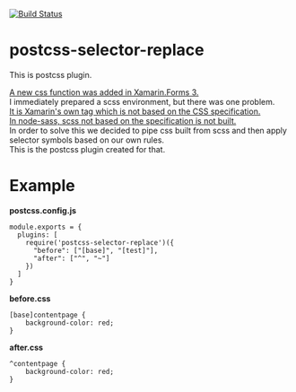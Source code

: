 [![Build Status](https://travis-ci.org/itaoyuta/postcss-selector-replace.svg?branch=master)](https://travis-ci.org/itaoyuta/postcss-selector-replace)

# postcss-selector-replace
This is postcss plugin.  

[A new css function was added in Xamarin.Forms 3.](https://docs.microsoft.com/ja-jp/xamarin/xamarin-forms/user-interface/styles/css/)  
I immediately prepared a scss environment, but there was one problem.  
[It is Xamarin's own tag which is not based on the CSS specification.](https://docs.microsoft.com/ja-jp/xamarin/xamarin-forms/user-interface/styles/css/#selecting-elements-by-base-class)  
[In node-sass, scss not based on the specification is not built.](https://github.com/sass/node-sass/issues/1121)  
In order to solve this we decided to pipe css built from scss and then apply selector symbols based on our own rules.  
This is the postcss plugin created for that.  


# Example

__postcss.config.js__   

```
module.exports = {
  plugins: [
    require('postcss-selector-replace')({
      "before": ["[base]", "[test]"],
      "after": ["^", "~"]
    })
  ]
}
```

__before.css__   

```
[base]contentpage {
	background-color: red;
}
```

__after.css__   

```
^contentpage {
	background-color: red;
}
```
